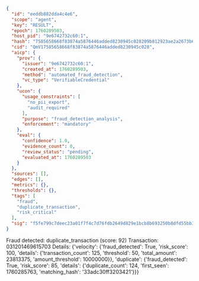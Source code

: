 ```json
{
  "id": "eeddb882dda4c4e6",
  "scope": "agent",
  "key": "RESULT",
  "epoch": 1760289503,
  "host_pid": "9e6742732c60:1",
  "hash": "7585658668f83874a5876446added8230945c028209b812923ae2a2673b622c1",
  "cid": "QmV17585658668f83874a5876446added8230945c028",
  "aicp": {
    "prov": {
      "issuer": "9e6742732c60:1",
      "created_at": 1760289503,
      "method": "automated_fraud_detection",
      "vc_type": "VerifiableCredential"
    },
    "ucon": {
      "usage_constraints": [
        "no_pii_export",
        "audit_required"
      ],
      "purpose": "fraud_detection_analysis",
      "enforcement": "mandatory"
    },
    "eval": {
      "confidence": 1.0,
      "evidence_count": 0,
      "review_status": "pending",
      "evaluated_at": 1760289503
    }
  },
  "sources": [],
  "edges": [],
  "metrics": {},
  "thresholds": {},
  "tags": [
    "fraud",
    "duplicate_transaction",
    "risk_critical"
  ],
  "sig": "f5fe799c7deec23a01f7f4c7d76fdb2649d829e1bcb8b693250b8dfd55bb3a35"
}
```

Fraud detected: duplicate_transaction (score: 92)
Transaction: 031201469615703
Details: {'velocity': {'fraud_detected': True, 'risk_score': 100, 'details': {'transaction_count': 125, 'threshold': 50, 'total_amount': 23813375, 'amount_threshold': 10000000}}, 'duplicate': {'fraud_detected': True, 'risk_score': 85, 'details': {'duplicate_count': 124, 'first_seen': 1760285763, 'matching_hash': '33adc30ff3203421'}}}